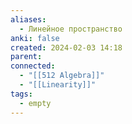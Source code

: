 ```yaml
---
aliases:
  - Линейное пространство
anki: false
created: 2024-02-03 14:18
parent: 
connected:
  - "[[512 Algebra]]"
  - "[[Linearity]]"
tags:
  - empty
---
```
















